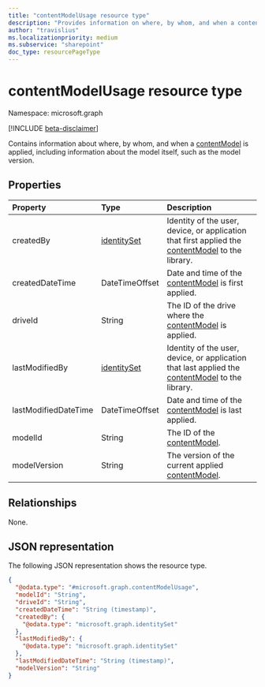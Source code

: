 ```yaml
---
title: "contentModelUsage resource type"
description: "Provides information on where, by whom, and when a content model is applied."
author: "travislius"
ms.localizationpriority: medium
ms.subservice: "sharepoint"
doc_type: resourcePageType
---
```


# contentModelUsage resource type

Namespace: microsoft.graph

[!INCLUDE [beta-disclaimer](../../includes/beta-disclaimer.md)]

Contains information about where, by whom, and when a [contentModel](../resources/contentmodel.md) is applied, including information about the model itself, such as the model version.

## Properties
|Property|Type|Description|
|:---|:---|:---|
|createdBy|[identitySet](../resources/identityset.md)|Identity of the user, device, or application that first applied the [contentModel](../resources/contentmodel.md) to the library.|
|createdDateTime|DateTimeOffset|Date and time of the [contentModel](../resources/contentmodel.md) is first applied.|
|driveId|String|The ID of the drive where the [contentModel](../resources/contentmodel.md) is applied.|
|lastModifiedBy|[identitySet](../resources/identityset.md)|Identity of the user, device, or application that last applied the [contentModel](../resources/contentmodel.md) to the library.|
|lastModifiedDateTime|DateTimeOffset|Date and time of the [contentModel](../resources/contentmodel.md) is last applied.|
|modelId|String|The ID of the [contentModel](../resources/contentmodel.md).|
|modelVersion|String|The version of the current applied [contentModel](../resources/contentmodel.md).|

## Relationships
None.

## JSON representation
The following JSON representation shows the resource type.
<!-- {
  "blockType": "resource",
  "@odata.type": "microsoft.graph.contentModelUsage"
}
-->
``` json
{
  "@odata.type": "#microsoft.graph.contentModelUsage",
  "modelId": "String",
  "driveId": "String",
  "createdDateTime": "String (timestamp)",
  "createdBy": {
    "@odata.type": "microsoft.graph.identitySet"
  },
  "lastModifiedBy": {
    "@odata.type": "microsoft.graph.identitySet"
  },
  "lastModifiedDateTime": "String (timestamp)",
  "modelVersion": "String"
}
```

